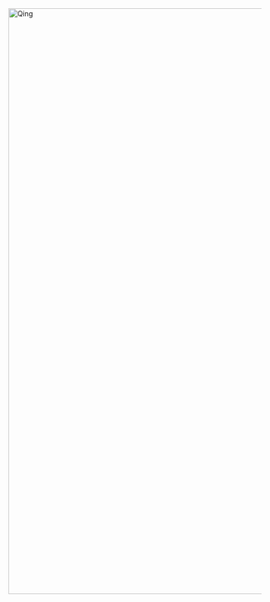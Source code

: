 <img width="1163" alt="Qing" src="https://github.com/CompiledPrincess/CompiledPrincess/assets/101427135/1c25968e-6984-4fa9-b5db-5b597e8363af">

